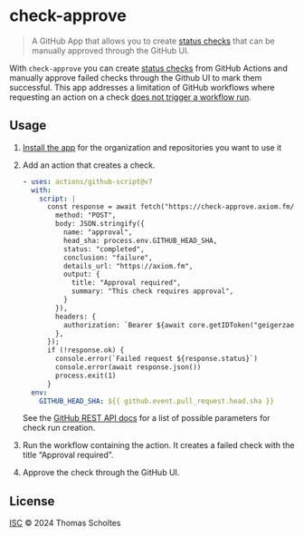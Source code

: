 # check-approve

> A GitHub App that allows you to create [status checks][] that can be manually
> approved through the GitHub UI.

With `check-approve` you can create [status checks][] from GitHub Actions and
manually approve failed checks through the Github UI to mark them successful.
This app addresses a limitation of GitHub workflows where requesting an action
on a check [does not trigger a workflow run][workflow trigger limitation].

[status checks]: https://docs.github.com/en/pull-requests/collaborating-with-pull-requests/collaborating-on-repositories-with-code-quality-features/about-status-checks
[workflow trigger limitation]: https://github.com/orgs/community/discussions/25826#discussioncomment-3249396

## Usage

1. [Install the app] for the organization and repositories you want to use it
2. Add an action that creates a check.

    ```yaml
    - uses: actions/github-script@v7
      with:
        script: |
          const response = await fetch("https://check-approve.axiom.fm/api/check-run", {
            method: "POST",
            body: JSON.stringify({
              name: "approval",
              head_sha: process.env.GITHUB_HEAD_SHA,
              status: "completed",
              conclusion: "failure",
              details_url: "https://axiom.fm",
              output: {
                title: "Approval required",
                summary: "This check requires approval",
              }
            }),
            headers: {
              authorization: `Bearer ${await core.getIDToken("geigerzaehler/check-approve")}`,
            },
          });
          if (!response.ok) {
            console.error(`Failed request ${response.status}`)
            console.error(await response.json())
            process.exit(1)
          }
      env:
        GITHUB_HEAD_SHA: ${{ github.event.pull_request.head.sha }}
    ```

    See the [GitHub REST API docs][] for a list of possible parameters for check
    run creation.

3. Run the workflow containing the action. It creates a failed check with the
   title “Approval required”.
4. Approve the check through the GitHub UI.

[Install the app]: https://github.com/apps/check-approve
[Github REST API docs]: https://docs.github.com/en/rest/checks/runs?apiVersion=2022-11-28#create-a-check-run--parameters

## License

[ISC](./LICENSE) © 2024 Thomas Scholtes
